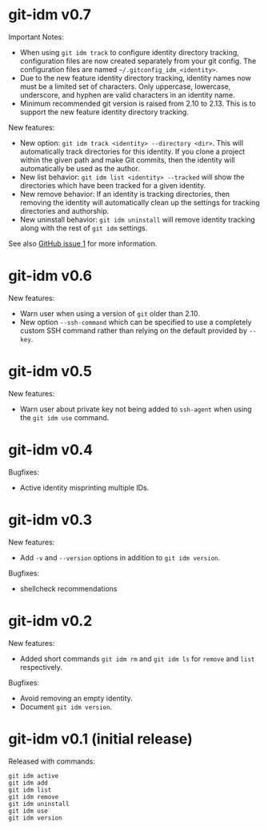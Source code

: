 # git-idm v0.7

Important Notes:

- When using `git idm track` to configure identity directory tracking,
  configuration files are now created separately from your git config.  The
  configuration files are named `~/.gitconfig_idm_<identity>`.
- Due to the new feature identity directory tracking, identity names now must be
  a limited set of characters.  Only uppercase, lowercase, underscore, and
  hyphen are valid characters in an identity name.
- Minimum recommended git version is raised from 2.10 to 2.13.  This is to
  support the new feature identity directory tracking.

New features:

- New option: `git idm track <identity> --directory <dir>`.  This will
  automatically track directories for this identity.  If you clone a
  project within the given path and make Git commits, then the identity will
  automatically be used as the author.
- New list behavior: `git idm list <identity> --tracked` will show the
  directories which have been tracked for a given identity.
- New remove behavior: If an identity is tracking directories, then removing the
  identity will automatically clean up the settings for tracking directories and
  authorship.
- New uninstall behavior: `git idm uninstall` will remove identity tracking
  along with the rest of `git idm` settings.

See also [GitHub issue 1][#1] for more information.

[#1]: https://github.com/samrocketman/git-identity-manager/issues/1

# git-idm v0.6

New features:

- Warn user when using a version of `git` older than 2.10.
- New option `--ssh-command` which can be specified to use a completely custom
  SSH command rather than relying on the default provided by `--key`.

# git-idm v0.5

New features:

- Warn user about private key not being added to `ssh-agent` when using the `git
  idm use` command.

# git-idm v0.4

Bugfixes:

- Active identity misprinting multiple IDs.

# git-idm v0.3

New features:

- Add `-v` and `--version` options in addition to `git idm version`.

Bugfixes:

- shellcheck recommendations

# git-idm v0.2

New features:

- Added short commands `git idm rm` and `git idm ls` for `remove` and `list`
  respectively.

Bugfixes:

- Avoid removing an empty identity.
- Document `git idm version`.

# git-idm v0.1 (initial release)

Released with commands:

```
git idm active
git idm add
git idm list
git idm remove
git idm uninstall
git idm use
git idm version
```
